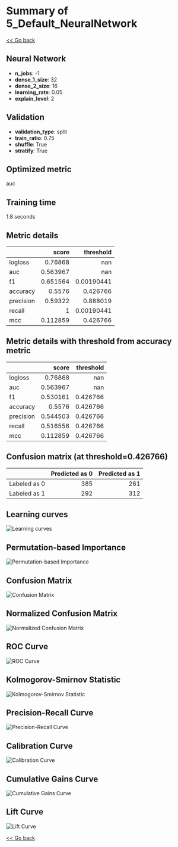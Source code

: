 # Summary of 5_Default_NeuralNetwork

[<< Go back](../README.md)

## Neural Network

- **n_jobs**: -1
- **dense_1_size**: 32
- **dense_2_size**: 16
- **learning_rate**: 0.05
- **explain_level**: 2

## Validation

- **validation_type**: split
- **train_ratio**: 0.75
- **shuffle**: True
- **stratify**: True

## Optimized metric

auc

## Training time

1.8 seconds

## Metric details

|           |    score |    threshold |
|:----------|---------:|-------------:|
| logloss   | 0.76868  | nan          |
| auc       | 0.563967 | nan          |
| f1        | 0.651564 |   0.00190441 |
| accuracy  | 0.5576   |   0.426766   |
| precision | 0.59322  |   0.888019   |
| recall    | 1        |   0.00190441 |
| mcc       | 0.112859 |   0.426766   |

## Metric details with threshold from accuracy metric

|           |    score |   threshold |
|:----------|---------:|------------:|
| logloss   | 0.76868  |  nan        |
| auc       | 0.563967 |  nan        |
| f1        | 0.530161 |    0.426766 |
| accuracy  | 0.5576   |    0.426766 |
| precision | 0.544503 |    0.426766 |
| recall    | 0.516556 |    0.426766 |
| mcc       | 0.112859 |    0.426766 |

## Confusion matrix (at threshold=0.426766)

|              |   Predicted as 0 |   Predicted as 1 |
|:-------------|-----------------:|-----------------:|
| Labeled as 0 |              385 |              261 |
| Labeled as 1 |              292 |              312 |

## Learning curves

![Learning curves](learning_curves.png)

## Permutation-based Importance

![Permutation-based Importance](permutation_importance.png)

## Confusion Matrix

![Confusion Matrix](confusion_matrix.png)

## Normalized Confusion Matrix

![Normalized Confusion Matrix](confusion_matrix_normalized.png)

## ROC Curve

![ROC Curve](roc_curve.png)

## Kolmogorov-Smirnov Statistic

![Kolmogorov-Smirnov Statistic](ks_statistic.png)

## Precision-Recall Curve

![Precision-Recall Curve](precision_recall_curve.png)

## Calibration Curve

![Calibration Curve](calibration_curve_curve.png)

## Cumulative Gains Curve

![Cumulative Gains Curve](cumulative_gains_curve.png)

## Lift Curve

![Lift Curve](lift_curve.png)

[<< Go back](../README.md)
